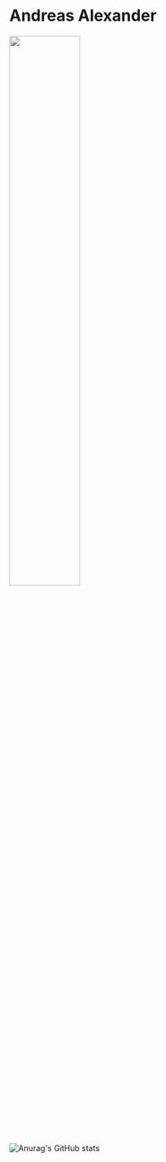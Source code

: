 
# Andreas Alexander <br>

<img src="https://pbs.twimg.com/profile_images/1551988035818258433/YdwVIvY2_400x400.jpg" width=50%>

![Anurag's GitHub stats](https://github-readme-stats.vercel.app/api?username=vhsxuz&show_icons=true&theme=cobalt)
<!--
**vhsxuz/vhsxuz** is a ✨ _special_ ✨ repository because its `README.md` (this file) appears on your GitHub profile.

Here are some ideas to get you started:

- 🔭 I’m currently working on ...
- 🌱 I’m currently learning ...
- 👯 I’m looking to collaborate on ...
- 🤔 I’m looking for help with ...
- 💬 Ask me about ...
- 📫 How to reach me: ...
- 😄 Pronouns: ...
- ⚡ Fun fact: ...
-->
